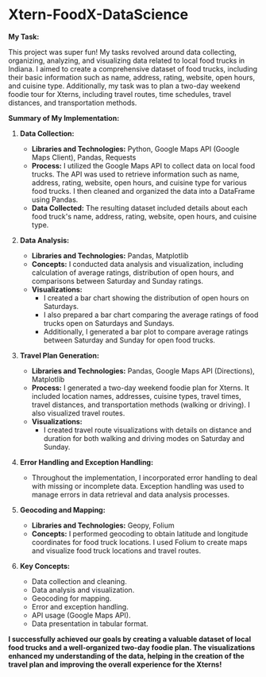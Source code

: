 # Xtern-FoodX-DataScience


**My Task:**

This project was super fun! My tasks revolved around data collecting, organizing, analyzing, and visualizing data related to local food trucks in Indiana. I aimed to create a comprehensive dataset of food trucks, including their basic information such as name, address, rating, website, open hours, and cuisine type. Additionally, my task was to plan a two-day weekend foodie tour for Xterns, including travel routes, time schedules, travel distances, and transportation methods.

**Summary of My Implementation:**

1. **Data Collection:**
   - **Libraries and Technologies:** Python, Google Maps API (Google Maps Client), Pandas, Requests
   - **Process:** I utilized the Google Maps API to collect data on local food trucks. The API was used to retrieve information such as name, address, rating, website, open hours, and cuisine type for various food trucks. I then cleaned and organized the data into a DataFrame using Pandas.
   - **Data Collected:** The resulting dataset included details about each food truck's name, address, rating, website, open hours, and cuisine type.

2. **Data Analysis:**
   - **Libraries and Technologies:** Pandas, Matplotlib
   - **Concepts:** I conducted data analysis and visualization, including calculation of average ratings, distribution of open hours, and comparisons between Saturday and Sunday ratings.
   - **Visualizations:**
     - I created a bar chart showing the distribution of open hours on Saturdays.
     - I also prepared a bar chart comparing the average ratings of food trucks open on Saturdays and Sundays.
     - Additionally, I generated a bar plot to compare average ratings between Saturday and Sunday for open food trucks.
   
3. **Travel Plan Generation:**
   - **Libraries and Technologies:** Pandas, Google Maps API (Directions), Matplotlib
   - **Process:** I generated a two-day weekend foodie plan for Xterns. It included location names, addresses, cuisine types, travel times, travel distances, and transportation methods (walking or driving). I also visualized travel routes.
   - **Visualizations:**
     - I created travel route visualizations with details on distance and duration for both walking and driving modes on Saturday and Sunday.

4. **Error Handling and Exception Handling:**
   - Throughout the implementation, I incorporated error handling to deal with missing or incomplete data. Exception handling was used to manage errors in data retrieval and data analysis processes.

5. **Geocoding and Mapping:**
   - **Libraries and Technologies:** Geopy, Folium
   - **Concepts:** I performed geocoding to obtain latitude and longitude coordinates for food truck locations. I used Folium to create maps and visualize food truck locations and travel routes.

6. **Key Concepts:**
   - Data collection and cleaning.
   - Data analysis and visualization.
   - Geocoding for mapping.
   - Error and exception handling.
   - API usage (Google Maps API).
   - Data presentation in tabular format.
   
**I successfully achieved our goals by creating a valuable dataset of local food trucks and a well-organized two-day foodie plan. The visualizations enhanced my understanding of the data, helping in the creation of the travel plan and improving the overall experience for the Xterns!**
